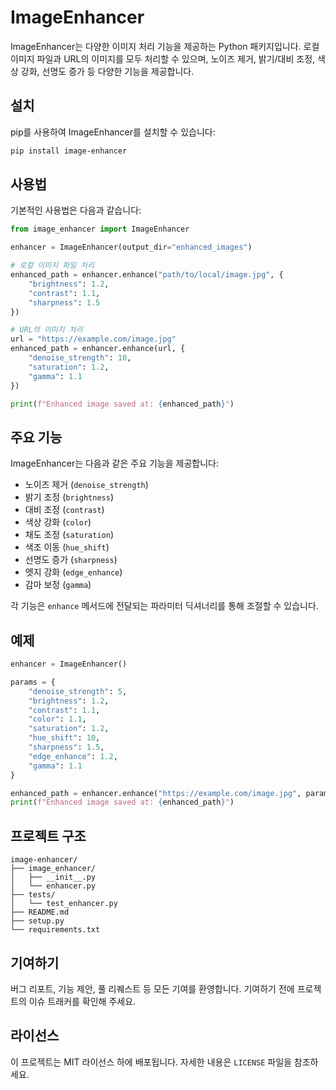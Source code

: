 # ImageEnhancer

ImageEnhancer는 다양한 이미지 처리 기능을 제공하는 Python 패키지입니다. 로컬 이미지 파일과 URL의 이미지를 모두 처리할 수 있으며, 노이즈 제거, 밝기/대비 조정, 색상 강화, 선명도 증가 등 다양한 기능을 제공합니다.

## 설치

pip를 사용하여 ImageEnhancer를 설치할 수 있습니다:

```bash
pip install image-enhancer
```

## 사용법

기본적인 사용법은 다음과 같습니다:

```python
from image_enhancer import ImageEnhancer

enhancer = ImageEnhancer(output_dir="enhanced_images")

# 로컬 이미지 파일 처리
enhanced_path = enhancer.enhance("path/to/local/image.jpg", {
    "brightness": 1.2,
    "contrast": 1.1,
    "sharpness": 1.5
})

# URL의 이미지 처리
url = "https://example.com/image.jpg"
enhanced_path = enhancer.enhance(url, {
    "denoise_strength": 10,
    "saturation": 1.2,
    "gamma": 1.1
})

print(f"Enhanced image saved at: {enhanced_path}")
```

## 주요 기능

ImageEnhancer는 다음과 같은 주요 기능을 제공합니다:

- 노이즈 제거 (`denoise_strength`)
- 밝기 조정 (`brightness`)
- 대비 조정 (`contrast`)
- 색상 강화 (`color`)
- 채도 조정 (`saturation`)
- 색조 이동 (`hue_shift`)
- 선명도 증가 (`sharpness`)
- 엣지 강화 (`edge_enhance`)
- 감마 보정 (`gamma`)

각 기능은 `enhance` 메서드에 전달되는 파라미터 딕셔너리를 통해 조절할 수 있습니다.

## 예제

```python
enhancer = ImageEnhancer()

params = {
    "denoise_strength": 5,
    "brightness": 1.2,
    "contrast": 1.1,
    "color": 1.1,
    "saturation": 1.2,
    "hue_shift": 10,
    "sharpness": 1.5,
    "edge_enhance": 1.2,
    "gamma": 1.1
}

enhanced_path = enhancer.enhance("https://example.com/image.jpg", params)
print(f"Enhanced image saved at: {enhanced_path}")
```

## 프로젝트 구조

```
image-enhancer/
├── image_enhancer/
│   ├── __init__.py
│   └── enhancer.py
├── tests/
│   └── test_enhancer.py
├── README.md
├── setup.py
└── requirements.txt
```

## 기여하기

버그 리포트, 기능 제안, 풀 리퀘스트 등 모든 기여를 환영합니다. 기여하기 전에 프로젝트의 이슈 트래커를 확인해 주세요.

## 라이선스

이 프로젝트는 MIT 라이선스 하에 배포됩니다. 자세한 내용은 `LICENSE` 파일을 참조하세요.
